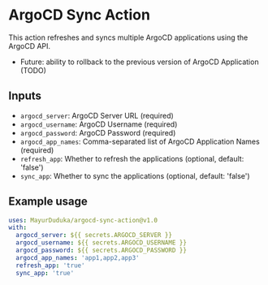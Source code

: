 # ArgoCD Sync Action

This action refreshes and syncs multiple ArgoCD applications using the ArgoCD API.
- Future: ability to rollback to the previous version of ArgoCD Application (TODO)

## Inputs

- `argocd_server`: ArgoCD Server URL (required)
- `argocd_username`: ArgoCD Username (required)
- `argocd_password`: ArgoCD Password (required)
- `argocd_app_names`: Comma-separated list of ArgoCD Application Names (required)
- `refresh_app`: Whether to refresh the applications (optional, default: 'false')
- `sync_app`: Whether to sync the applications (optional, default: 'false')

## Example usage

```yaml
uses: MayurDuduka/argocd-sync-action@v1.0
with:
  argocd_server: ${{ secrets.ARGOCD_SERVER }}
  argocd_username: ${{ secrets.ARGOCD_USERNAME }}
  argocd_password: ${{ secrets.ARGOCD_PASSWORD }}
  argocd_app_names: 'app1,app2,app3'
  refresh_app: 'true'
  sync_app: 'true'